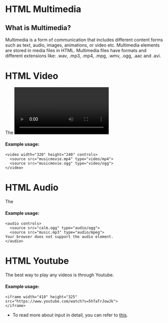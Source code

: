 
# HTML Multimedia

## What is Multimedia?
Multimedia is a form of communication that includes different content forms such as text, audio, images, animations, or video etc.
Multimedia elements are stored in media files in HTML.
Multimedia files have formats and different extensions like: .wav, .mp3, .mp4, .mpg, .wmv, .ogg, .aac and .avi.

# HTML Video
The <video> element in HTML is used to show a video on a web page.
  
#### Example usage:

```
<video width="320" height="240" controls>
  <source src="musicmovie.mp4" type="video/mp4">
  <source src="musicmovie.ogg" type="video/ogg">
</video>
```

# HTML Audio
The <audio> element in HTML is used to play an audio file on a web page.
#### Example usage:

```
<audio controls>
  <source src="calm.ogg" type="audio/ogg">
  <source src="music.mp3" type="audio/mpeg">
Your browser does not support the audio element.
</audio>
```

# HTML Youtube
The best way to play any videos is through Youtube.

#### Example usage:

```
<iframe width="410" height="325"
src="https://www.youtube.com/watch?v=5hTaTrJowJk">
</iframe>
```

- To read more about input in detail, you can refer to [this](https://developer.mozilla.org/en-US/docs/Web/HTML/Element#image_and_multimedia).
